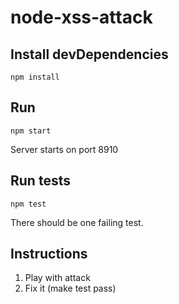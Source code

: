 # node-xss-attack

## Install devDependencies
```
npm install
```

## Run
```
npm start
```
Server starts on port 8910

## Run tests
```
npm test
```
There should be one failing test.

## Instructions
1. Play with attack
2. Fix it (make test pass)
